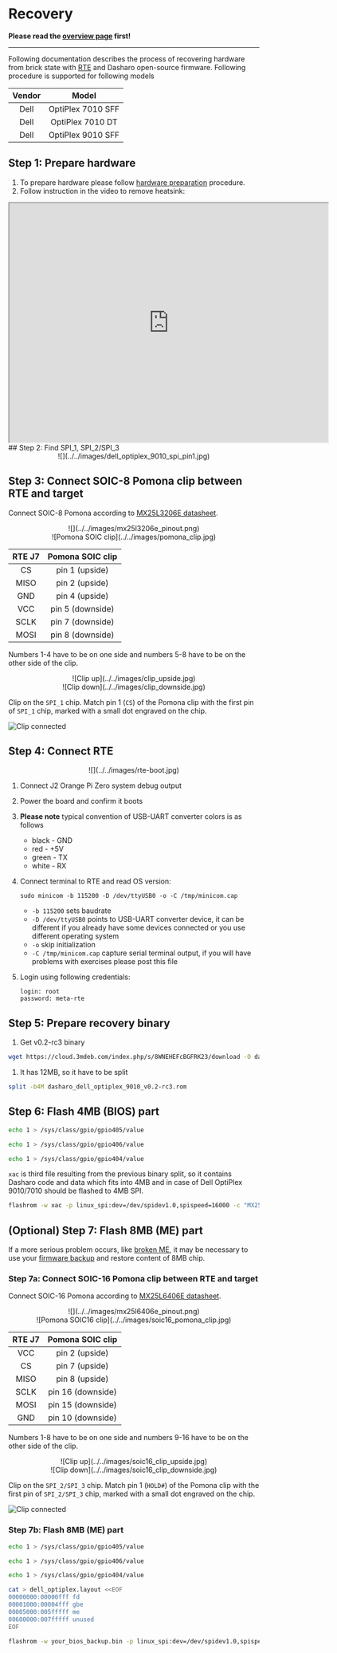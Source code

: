 # Recovery

**Please read the [overview page](overview.md) first!**

---

Following documentation describes the process of recovering hardware from brick
state with [RTE](../../../transparent-validation/rte/introduction/) and Dasharo
open-source firmware. Following procedure is supported for following models

<center>

| Vendor | Model |
:-------:|:-----:|
|Dell    | OptiPlex 7010 SFF |
|Dell    | OptiPlex 7010 DT |
|Dell    | OptiPlex 9010 SFF |

</center>

## Step 1: Prepare hardware

1. To prepare hardware please follow
[hardware preparation](../initial-deployment/#hardware-preparation) procedure.
1. Follow instruction in the video to remove heatsink:
  <center>
  <iframe width="640" height="480"
    src="http://www.youtube.com/embed/TiUSTo-XwPo">
  </iframe>
  </center>
## Step 2: Find SPI_1, SPI_2/SPI_3

<center>
![](../../images/dell_optiplex_9010_spi_pin1.jpg)
</center>

## Step 3: Connect SOIC-8 Pomona clip between RTE and target

Connect SOIC-8 Pomona according to
[MX25L3206E datasheet](https://www.macronix.com/Lists/Datasheet/Attachments/8616/MX25L3206E,%203V,%2032Mb,%20v1.5.pdf).

<center>
![](../../images/mx25l3206e_pinout.png)
</center>

<center>
 ![Pomona SOIC clip](../../images/pomona_clip.jpg)
</center>

<center>

 | RTE J7                                 | Pomona SOIC clip  |
 |:--------------------------------------:|:-----------------:|
 | CS                                     | pin 1 (upside)    |
 | MISO                                   | pin 2 (upside)    |
 | GND                                    | pin 4 (upside)    |
 | VCC                                    | pin 5 (downside)  |
 | SCLK                                   | pin 7 (downside)  |
 | MOSI                                   | pin 8 (downside)  |

</center>

Numbers 1-4 have to be on one side and numbers 5-8 have to be on the other side
of the clip.

<center>
![Clip up](../../images/clip_upside.jpg)
</center>

<center>
![Clip down](../../images/clip_downside.jpg)
</center>

Clip on the `SPI_1` chip. Match pin 1 (`CS`) of the Pomona clip with the first
pin of `SPI_1` chip, marked with a small dot engraved on the chip.

![Clip connected](../../images/clip_connected.jpg)

## Step 4: Connect RTE

<center>
![](../../images/rte-boot.jpg)
</center>

1. Connect J2 Orange Pi Zero system debug output
1. Power the board and confirm it boots
1. **Please note** typical convention of USB-UART converter colors is as follows
    - black - GND
    - red - +5V
    - green - TX
    - white - RX
1. Connect terminal to RTE and read OS version:

    ```shell
    sudo minicom -b 115200 -D /dev/ttyUSB0 -o -C /tmp/minicom.cap
    ```

    - `-b 115200` sets baudrate
    - `-D /dev/ttyUSB0` points to USB-UART converter device, it can be
      different if you already have some devices connected or you use different
      operating system
    - `-o` skip initialization
    - `-C /tmp/minicom.cap` capture serial terminal output, if you will have
      problems with exercises please post this file
1. Login using following credentials:

    ```shell
    login: root
    password: meta-rte
    ```

## Step 5: Prepare recovery binary

1. Get v0.2-rc3 binary

```bash
wget https://cloud.3mdeb.com/index.php/s/8WNEHEFcBGFRK23/download -O dasharo_dell_optiplex_9010_v0.2-rc3.rom
```

1. It has 12MB, so it have to be split

```bash
split -b4M dasharo_dell_optiplex_9010_v0.2-rc3.rom
```

## Step 6: Flash 4MB (BIOS) part

```bash
echo 1 > /sys/class/gpio/gpio405/value
```

```bash
echo 1 > /sys/class/gpio/gpio406/value
```

```bash
echo 1 > /sys/class/gpio/gpio404/value
```

`xac` is third file resulting from the previous binary split, so it contains
Dasharo code and data which fits into 4MB and in case of Dell OptiPlex
9010/7010 should be flashed to 4MB SPI.

```bash
flashrom -w xac -p linux_spi:dev=/dev/spidev1.0,spispeed=16000 -c "MX25L3205D/MX25L3208D"
```

## (Optional) Step 7: Flash 8MB (ME) part

If a more serious problem occurs, like
[broken ME](../faq/#cpu-was-replace-warm-reset-required-loop),
it may be necessary to use your
[firmware backup](../initial-deployment/#bios-backup)
and restore content of 8MB chip.

### Step 7a: Connect SOIC-16 Pomona clip between RTE and target

Connect SOIC-16 Pomona according to
[MX25L6406E datasheet](https://www.digikey.ch/htmldatasheets/production/980657/0/0/1/MX25L6406E.pdf).

<center>
![](../../images/mx25l6406e_pinout.png)
</center>

<center>
 ![Pomona SOIC16 clip](../../images/soic16_pomona_clip.jpg)
</center>

<center>

 | RTE J7                                 | Pomona SOIC clip  |
 |:--------------------------------------:|:-----------------:|
 | VCC                                    | pin 2 (upside)    |
 | CS                                     | pin 7 (upside)    |
 | MISO                                   | pin 8 (upside)    |
 | SCLK                                   | pin 16 (downside) |
 | MOSI                                   | pin 15 (downside) |
 | GND                                    | pin 10 (downside) |

</center>

Numbers 1-8 have to be on one side and numbers 9-16 have to be on the other
side of the clip.

<center>
![Clip up](../../images/soic16_clip_upside.jpg)
</center>

<center>
![Clip down](../../images/soic16_clip_downside.jpg)
</center>

Clip on the `SPI_2/SPI_3` chip. Match pin 1 (`HOLD#`) of the Pomona clip with
the first pin of `SPI_2/SPI_3` chip, marked with a small dot engraved on the
chip.

![Clip connected](../../images/soic16_clip_connected.jpg)

### Step 7b: Flash 8MB (ME) part

```bash
echo 1 > /sys/class/gpio/gpio405/value
```

```bash
echo 1 > /sys/class/gpio/gpio406/value
```

```bash
echo 1 > /sys/class/gpio/gpio404/value
```

```bash
cat > dell_optiplex.layout <<EOF
00000000:00000fff fd
00001000:00004fff gbe
00005000:005fffff me
00600000:007fffff unused
EOF
```

```bash
flashrom -w your_bios_backup.bin -p linux_spi:dev=/dev/spidev1.0,spispeed=16000 -c "MX25L6406E/MX25L6408E" -i fd -i me --layout dell_optiplex.layout
```
